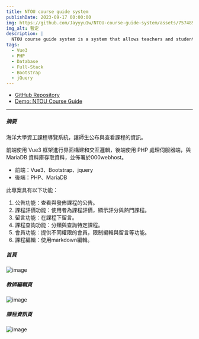 ```yaml
---
title: NTOU course guide system
publishDate: 2023-09-17 00:00:00
img: https://github.com/Jayyyu1w/NTOU-course-guide-system/assets/75748924/a338a7fd-0d82-46e7-9003-5aabd7f2c60f
img_alt: 暫定
description: |
  NTOU course guide system is a system that allows teachers and students to publish and view course information.
tags:
  - Vue3
  - PHP
  - Database
  - Full-Stack
  - Bootstrap
  - jQuery
---
```


- [GitHub Repository](https://github.com/Jayyyu1w/NTOU-course-guide-system.git)
- [Demo: NTOU Course Guide](https://ntou-course-guide-system.vercel.app/)

---

##### 摘要

海洋大學資工課程導覽系統，讓師生公布與查看課程的資訊。

前端使用 Vue3 框架進行界面構建和交互邏輯，後端使用 PHP 處理伺服器端，與 MariaDB 資料庫存取資料，並佈署於000webhost。
- 前端：Vue3、Bootstrap、jquery
- 後端：PHP、MariaDB

此專案具有以下功能：
1. 公告功能：查看與發佈課程的公告。
2. 課程評價功能：使用者為課程評價，顯示評分與熱門課程。
3. 留言功能：在課程下留言。
4. 課程查詢功能：分類與查詢特定課程。
5. 會員功能：提供不同權限的會員，限制編輯與留言等功能。
6. 課程編輯：使用markdown編輯。

##### 首頁
![image](https://github.com/Jayyyu1w/NTOU-course-guide-system/assets/75748924/a338a7fd-0d82-46e7-9003-5aabd7f2c60f)
##### 教師編輯頁
![image](https://github.com/Jayyyu1w/NTOU-course-guide-system/assets/75748924/65c869ba-7fee-41cf-b820-2abc82f5c38b)
##### 課程資訊頁
![image](https://github.com/Jayyyu1w/NTOU-course-guide-system/assets/75748924/19fc73c8-9f16-4bbc-b208-5154adc68df8)
